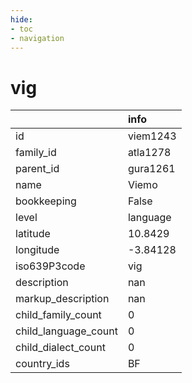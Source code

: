 ```yaml
---
hide:
- toc
- navigation
---
```

# vig
|                      | info     |
|:---------------------|:---------|
| id                   | viem1243 |
| family_id            | atla1278 |
| parent_id            | gura1261 |
| name                 | Viemo    |
| bookkeeping          | False    |
| level                | language |
| latitude             | 10.8429  |
| longitude            | -3.84128 |
| iso639P3code         | vig      |
| description          | nan      |
| markup_description   | nan      |
| child_family_count   | 0        |
| child_language_count | 0        |
| child_dialect_count  | 0        |
| country_ids          | BF       |